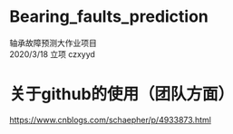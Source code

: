 # Bearing_faults_prediction
轴承故障预测大作业项目
<br>2020/3/18 立项 czxyyd

# 关于github的使用（团队方面）
https://www.cnblogs.com/schaepher/p/4933873.html
